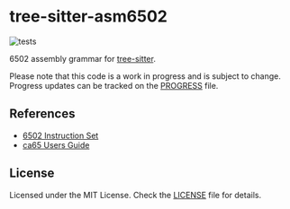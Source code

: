# tree-sitter-asm6502

![tests](https://github.com/babasbot/tree-sitter-asm6502/actions/workflows/tests.yml/badge.svg?branch=main)

6502 assembly grammar for [tree-sitter](https://github.com/tree-sitter/tree-sitter).

Please note that this code is a work in progress and is subject to change. Progress updates can be tracked on the [PROGRESS](PROGRESS.md) file.

## References

- [6502 Instruction Set](https://www.masswerk.at/6502/6502_instruction_set.html)
- [ca65 Users Guide](https://cc65.github.io/doc/ca65.html)

## License

Licensed under the MIT License. Check the [LICENSE](LICENSE.txt) file for details.
